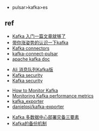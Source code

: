 

+ pulsar>kafka>es

## ref
+ [Kafka 入门一篇文章就够了](https://juejin.im/post/5ddf5659518825782d599641)
+ [带你涨姿势的认识一下kafka](https://mp.weixin.qq.com/s?__biz=MzU2NDg0OTgyMA==&mid=2247484570&idx=1&sn=1ad1c96bc7d47b88e976cbd045baf7d7&chksm=fc45f969cb32707f882c52d7434b2c0bf2ccbbc2cd854e1dc5c203deb8ae9c1831cf216e8bad&token=674527772&lang=zh_CN#rd)
+ [Kafka connectors](https://www.confluent.io/hub/) 
+ [kafka-connect-pulsar](https://www.confluent.io/hub/riferrei/kafka-connect-pulsar)
+ [apache kafka doc](https://kafka.apache.org/documentation/)
<!-- Kafka -->
+ [Ali 消息队列Kafka版](https://help.aliyun.com/document_detail/68151.html?spm=5176.167616.1288903.btn3.118d5a1cuvUlA7)
+ [Kafka security](https://docs.confluent.io/3.0.0/kafka/security.html)
+ [Kafka security](http://kafka.apache.org/documentation.html#security_overview)
<!-- monitor -->
+ [How to Monitor Kafka](https://blog.serverdensity.com/how-to-monitor-kafka/?spm=a2c4g.11186623.2.10.5c266b04cFWFdb)
+ [Monitoring Kafka performance metrics](https://www.datadoghq.com/blog/monitoring-kafka-performance-metrics/?spm=a2c4g.11186623.2.11.5c266b04cFWFdb)
+ [kafka_exporter](https://github.com/danielqsj/kafka_exporter)
+ [danielqsj/kafka-exporter](https://hub.docker.com/r/danielqsj/kafka-exporter)
<!-- backup -->
+ [Kafka 多数据中心部署灾备三要素](https://www.infoq.cn/article/vE2SyMz7sRSATS*BRP1d)
+ [Kafka的备份机制](https://blog.csdn.net/qq_34796981/article/details/80820302)
